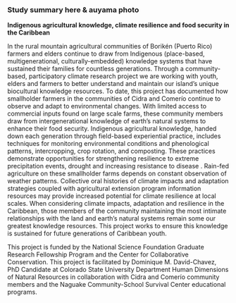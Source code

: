 ### Study summary here & auyama photo

**Indigenous agricultural knowledge, climate resilience and food security in the Caribbean**

In the rural mountain agricultural communities of Borikén (Puerto Rico) farmers and elders continue to draw from Indigenous (place-based, multigenerational, culturally-embedded) knowledge systems that have sustained their families for countless generations. Through a community-based, participatory climate research project we are working with youth, elders and farmers to better understand and maintain our island’s unique biocultural knowledge resources. To date, this project has documented how smallholder farmers in the communities of Cidra and Comerío continue to observe and adapt to environmental changes. With limited access to commercial inputs found on large scale farms, these community members draw from intergenerational knowledge of earth’s natural systems to enhance their food security. Indigenous agricultural knowledge, handed down each generation through field-based experiential practice, includes techniques for monitoring environmental conditions and phenological patterns, intercropping, crop rotation, and composting. These practices demonstrate opportunities for strengthening resilience to extreme precipitation events, drought and increasing resistance to disease . Rain-fed agriculture on these smallholder farms depends on constant observation of weather patterns. Collective oral histories of climate impacts and adaptation strategies coupled with agricultural extension program information resources may provide increased potential for climate resilience at local scales. When considering climate impacts, adaptation and resilience in the Caribbean, those members of the community maintaining the most intimate relationships with the land and earth’s natural systems remain some our greatest knowledge resources. This project works to ensure this knowledge is sustained for future generations of Caribbean youth. 

This project is funded by the National Science Foundation Graduate Research Fellowship Program and the Center for Collaborative Conservation. This project is facilitated by Dominique M. Davíd-Chavez, PhD Candidate at Colorado State University Department Human Dimensions of Natural Resources in collaboration with Cidra and Comerío community members and the Naguake Community-School Survival Center educational programs.
